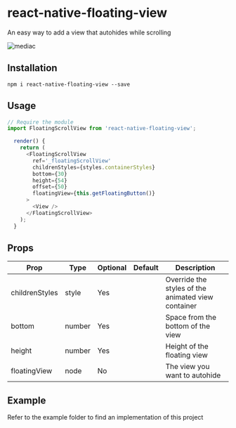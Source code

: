 # react-native-floating-view
An easy way to add a view that autohides while scrolling

![mediac](https://media.giphy.com/media/26hiszmXkypwjVFrG/giphy.gif)

## Installation
`npm i react-native-floating-view --save`

## Usage
```js
// Require the module
import FloatingScrollView from 'react-native-floating-view';

  render() {
    return (
      <FloatingScrollView
        ref='_floatingScrollView'
        childrenStyles={styles.containerStyles}
        bottom={30}
        height={54}
        offset={50}
        floatingView={this.getFloatingButton()}
      >
        <View />
      </FloatingScrollView>
    );
  }

```
## Props
| Prop         | Type     | Optional | Default                | Description                                                          |
|--------------|----------|----------|------------------------|----------------------------------------------------------------------|
| childrenStyles      | style     | Yes      |                        | Override the styles of the animated view container                         |
| bottom    | number   | Yes      |  | Space from the bottom of the view                            |
| height    | number     | Yes      |                   | Height of the floating view                                       |
| floatingView    | node     | No      |                   | The view you want to autohide                                       |

## Example
Refer to the example folder to find an implementation of this project
